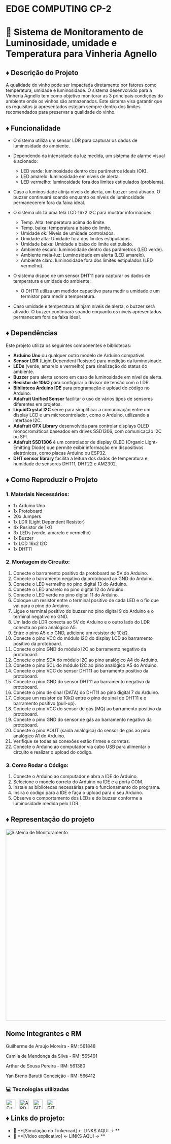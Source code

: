 # EDGE COMPUTING CP-2
# 🔅 Sistema de Monitoramento de Luminosidade, umidade e Temperatura para Vinheria Agnello

## ♦ Descrição do Projeto
A qualidade do vinho pode ser impactada diretamente por fatores como temperatura, umidade e luminosidade. O sistema desenvolvido para a Vinheria Agnello tem como objetivo monitorar as 3 principais condições do ambiente onde os vinhos são armazenados. Este sistema visa garantir que os requisitos ja apresentados estejam sempre dentro dos limites recomendados para preservar a qualidade do vinho. 

## ♦ Funcionalidade
- O sistema utiliza um sensor LDR para capturar os dados de luminosidade do ambiente.
- Dependendo da intensidade da luz medida, um sistema de alarme visual é acionado:
  - LED verde: luminosidade dentro dos parâmetros ideais (OK).
  - LED amarelo: luminosidade em níveis de alerta.
  - LED vermelho: luminosidade fora dos limites estipulados (problema).
- Caso a luminosidade atinja níveis de alerta, um buzzer será ativado. O buzzer continuará soando enquanto os níveis de luminosidade permanecerem fora da faixa ideal.

- O sistema uliliza uma tela LCD 16x2 I2C para mostrar informacoes: 
  - Temp. Alta: temperatura acima do limite.
  - Temp. baixa: temperatura a baixo do limite.
  - Umidade ok: Niveis de umidade controlados.
  - Umidade alta: Umidade fora dos limites estipuilados.
  - Umidade baixa: Umidade a baixo do limite estipulado.
  - Ambiente escuro: luminosidade dentro dos parâmetros (LED verde). 
  - Ambiente meia-luz: Luminosidade em alerta (LED amarelo).
  - Ambiente claro: luminosidade fora dos limites estipulados (LED vermelho).

- O sistema dispoe de um sensor DHT11 para capturar os dados de temperatura e umidade do ambiente:
  - O DHT11 utiliza um medidor capacitivo para medir a umidade e um termistor para medir a temperatura.
- Caso umidade e temperatura atinjam níveis de alerta, o buzzer será ativado. O buzzer continuará soando enquanto os niveis apresentados permanecam fora da faixa ideal.


## ♦ Dependências
Este projeto utiliza os seguintes componentes e bibliotecas:
- **Arduino Uno** ou qualquer outro modelo de Arduino compatível.
- **Sensor LDR** (Light Dependent Resistor) para medição da luminosidade.
- **LEDs** (verde, amarelo e vermelho) para sinalização do status do ambiente.
- **Buzzer** para alerta sonoro em caso de luminosidade em nível de alerta.
- **Resistor de 10kΩ** para configurar o divisor de tensão com o LDR.
- **Biblioteca Arduino IDE** para programação e upload do código no Arduino.
- **Adafruit Unified Sensor** facilitar o uso de vários tipos de sensores diferentes em projetos.
- **LiquidCrystal I2C** serve para simplificar a comunicação entre um display LCD e um microcontrolador, como o Arduino, utilizando a interface I2C.
- **Adafruit GFX Library** desenvolvida para controlar displays OLED monocromáticos baseados em drives SSD1306, com comunicação I2C ou SPI.
- **Adafruit SSD1306** é um controlador de display OLED (Organic Light-Emitting Diode) que permite exibir informação em dispositivos eletrónicos, como placas Arduino ou ESP32.
- **DHT sensor library** facilita a leitura dos dados de temperatura e humidade de sensores DHT11, DHT22 e AM2302.

## ♦ Como Reproduzir o Projeto

### 1. Materiais Necessários:
- 1x Arduino Uno
- 1x Protoboard 
- 20x Jumpers
- 1x LDR (Light Dependent Resistor)
- 4x Resistor de 1kΩ
- 3x LEDs (verde, amarelo e vermelho)
- 1x Buzzer
- 1x LCD 16x2 I2C 
- 1x DHT11

### 2. Montagem do Circuito:
1. Conecte o barramento positivo da protoboard ao 5V do Arduino.
2. Conecte o barramento negativo da protoboard ao GND do Arduino.
3. Conecte o LED vermelho no pino digital 13 do Arduino.
4. Conecte o LED amarelo no pino digital 12 do Arduino.
5. Conecte o LED verde no pino digital 11 do Arduino.
6. Coloque um resistor entre o terminal positivo de cada LED e o fio que vai para o pino do Arduino.
7. Ligue o terminal positivo do buzzer no pino digital 9 do Arduino e o terminal negativo no GND.
8. Um lado do LDR conecta ao 5V do Arduino e o outro lado do LDR conecta ao pino analógico A5.
9. Entre o pino A5 e o GND, adicione um resistor de 10kΩ.
10. Conecte o pino VCC do módulo I2C do display LCD ao barramento positivo da protoboard.
11. Conecte o pino GND do módulo I2C ao barramento negativo da protoboard.
12. Conecte o pino SDA do módulo I2C ao pino analógico A4 do Arduino.
13. Conecte o pino SCL do módulo I2C ao pino analógico A5 do Arduino.
14. Conecte o pino VCC do sensor DHT11 ao barramento positivo da protoboard.
15. Conecte o pino GND do sensor DHT11 ao barramento negativo da protoboard.
16. Conecte o pino de sinal (DATA) do DHT11 ao pino digital 7 do Arduino.
17. Coloque um resistor de 10kΩ entre o pino de sinal do DHT11 e o barramento positivo (pull-up).
18. Conecte o pino VCC do sensor de gás (MQ) ao barramento positivo da protoboard.
19. Conecte o pino GND do sensor de gás ao barramento negativo da protoboard.
20. Conecte o pino AOUT (saída analógica) do sensor de gás ao pino analógico A1 do Arduino.
21. Verifique se todas as conexões estão firmes e corretas.
22. Conecte o Arduino ao computador via cabo USB para alimentar o circuito e realizar o upload do código.


### 3. Como Rodar o Código:
1. Conecte o Arduino ao computador e abra a IDE do Arduino.
2. Selecione o modelo correto do Arduino na IDE e a porta COM.
3. Instale as bibliotecas necessárias para o funcionamento do programa. 
4. Insira o codigo para a IDE e faça o upload para o seu Arduino.
5. Observe o comportamento dos LEDs e do buzzer conforme a luminosidade medida pelo LDR.


## ♦ Representação do projeto

<img 
    align="center" 
    alt="Sistema de Monitoramento" 
    title="Sistema de Monitoramento"
    width="600px" 
    style="padding-right: 10px;" 
    src="Demetrius.png"
/>

## Nome Integrantes e RM

Guilherme de Araújo Moreira - RM: 561848

Camila de Mendonça da Silva - RM: 565491

Arthur de Sousa Pereira - RM: 561380

Yan Breno Barutti Conceição - RM: 566412

### 💻 Tecnologias utilizadas

<img 
    align="left" 
    alt="C++"
    title="C++" 
    width="30px" 
    style="padding-right: 10px;" 
    src="https://cdn.jsdelivr.net/gh/devicons/devicon@latest/icons/cplusplus/cplusplus-original.svg" 
/>
<img 
    align="left" 
    alt="ARDUINO IDE" 
    title="ARDUINO IDE"
    width="30px" 
    style="padding-right: 10px;" 
    src="https://cdn.jsdelivr.net/gh/devicons/devicon@latest/icons/arduino/arduino-original-wordmark.svg" 
/>
<img 
    align="left" 
    alt="GIT" 
    title="GIT"
    width="30px" 
    style="padding-right: 10px;" 
    src="https://cdn.jsdelivr.net/gh/devicons/devicon@latest/icons/git/git-original.svg" 
/>
<img 
    align="left" 
    alt="GITHUB" 
    title="GITHUB"
    width="30px" 
    style="padding-right: 10px;" 
    src="https://cdn.jsdelivr.net/gh/devicons/devicon@latest/icons/github/github-original-wordmark.svg" 
/>

<br>

## ♦ Links do projeto:

- 🔗 **[Simulação no Tinkercad]  <- LINKS AQUI ->  **
- 🎥 **[Vídeo explicativo]  <- LINKS AQUI ->  **
